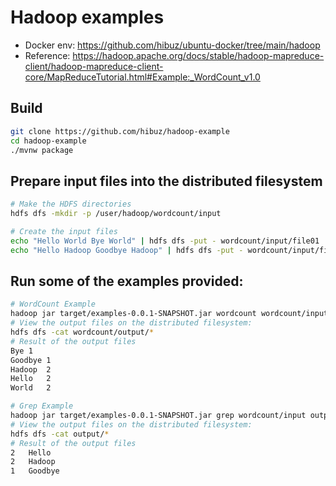 # Hadoop examples
- Docker env: https://github.com/hibuz/ubuntu-docker/tree/main/hadoop
- Reference: https://hadoop.apache.org/docs/stable/hadoop-mapreduce-client/hadoop-mapreduce-client-core/MapReduceTutorial.html#Example:_WordCount_v1.0

## Build
``` bash
git clone https://github.com/hibuz/hadoop-example
cd hadoop-example
./mvnw package
```

## Prepare input files into the distributed filesystem
``` bash
# Make the HDFS directories
hdfs dfs -mkdir -p /user/hadoop/wordcount/input

# Create the input files
echo "Hello World Bye World" | hdfs dfs -put - wordcount/input/file01
echo "Hello Hadoop Goodbye Hadoop" | hdfs dfs -put - wordcount/input/file02
```

## Run some of the examples provided:
``` bash
# WordCount Example
hadoop jar target/examples-0.0.1-SNAPSHOT.jar wordcount wordcount/input wordcount/output
# View the output files on the distributed filesystem:
hdfs dfs -cat wordcount/output/*
# Result of the output files 
Bye	1
Goodbye	1
Hadoop	2
Hello	2
World	2

# Grep Example
hadoop jar target/examples-0.0.1-SNAPSHOT.jar grep wordcount/input output '([G-H])\w+'
# View the output files on the distributed filesystem:
hdfs dfs -cat output/*
# Result of the output files 
2	Hello
2	Hadoop
1	Goodbye
```

